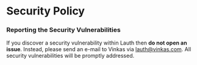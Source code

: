 # Security Policy

### Reporting the Security Vulnerabilities

If you discover a security vulnerability within Lauth then **do not open an issue**. Instead, please send an e-mail to Vinkas via [lauth@vinkas.com](mailto:lauth@vinkas.com). All security vulnerabilities will be promptly addressed.
